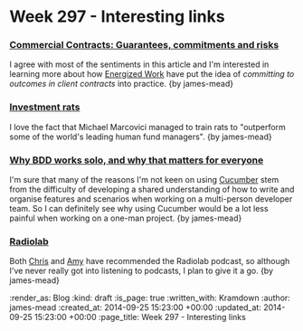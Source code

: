 Week 297 - Interesting links
============================

### [Commercial Contracts: Guarantees, commitments and risks](http://www.energizedwork.com/weblog/2014/09/commercial-contracts-guarantees-commitments-risks)

I agree with most of the sentiments in this article and I'm interested in learning more about how [Energized Work](http://www.energizedwork.com/) have put the idea of _committing to outcomes in client contracts_ into practice. {by james-mead}


### [Investment rats](http://www.enlightenmenteconomics.com/blog/index.php/2014/09/investment-rats/)

I love the fact that Michael Marcovici managed to train rats to "outperform some of the world's leading human fund managers". {by james-mead}


### [Why BDD works solo, and why that matters for everyone](http://kickstartacademy.io/blog/2014-08-04-why-bdd-works-solo-and-why-that-matters-for-everyone)

I'm sure that many of the reasons I'm not keen on using [Cucumber](http://cukes.info/) stem from the difficulty of developing a shared understanding of how to write and organise features and scenarios when working on a multi-person developer team. So I can definitely see why using Cucumber would be a lot less painful when working on a one-man project. {by james-mead}


### [Radiolab](http://www.radiolab.org/)

Both [Chris](/chris-roos) and [Amy](https://twitter.com/amyeee) have recommended the Radiolab podcast, so although I've never really got into listening to podcasts, I plan to give it a go. {by james-mead}


:render_as: Blog
:kind: draft
:is_page: true
:written_with: Kramdown
:author: james-mead
:created_at: 2014-09-25 15:23:00 +00:00
:updated_at: 2014-09-25 15:23:00 +00:00
:page_title: Week 297 - Interesting links
